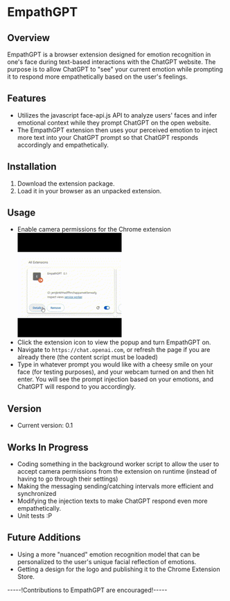 # EmpathGPT

## Overview
EmpathGPT is a browser extension designed for emotion recognition in one's face during text-based interactions with the ChatGPT website. The purpose is to allow ChatGPT to "see" your current emotion while prompting it to respond more empathetically based on the user's feelings. 

## Features
- Utilizes the javascript face-api.js API to analyze users' faces and infer emotional context while they prompt ChatGPT on the open website.
- The EmpathGPT extension then uses your perceived emotion to inject more text into your ChatGPT prompt so that ChatGPT responds accordingly and empathetically.

## Installation
1. Download the extension package.
2. Load it in your browser as an unpacked extension.



## Usage
- Enable camera permissions for the Chrome extension\
![](readme_resources/media/enable_cam_video.gif)
- Click the extension icon to view the popup and turn EmpathGPT on.
- Navigate to `https://chat.openai.com`, or refresh the page if  you are already there (the content script must be loaded)
- Type in whatever prompt you would like with a cheesy smile on your face (for testing purposes), and your webcam turned on and then hit enter. You will see the prompt injection based on your emotions, and ChatGPT will respond to you accordingly.



## Version
- Current version: 0.1


## Works In Progress
- Coding something in the background worker script to allow the user to accept camera permissions from the extension on runtime (instead of having to go through their settings)
- Making the messaging sending/catching intervals more efficient and synchronized
- Modifying the injection texts to make ChatGPT respond even more empathetically.
- Unit tests :P

## Future Additions
- Using a more "nuanced" emotion recognition model that can be personalized to the user's unique facial reflection of emotions. 
- Getting a design for the logo and publishing it to the Chrome Extension Store.
  
-----!Contributions to EmpathGPT are encouraged!-----

